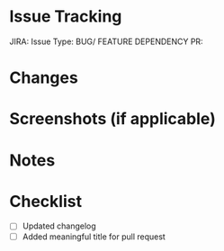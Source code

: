 # Issue Tracking

JIRA: 
Issue Type: BUG/ FEATURE
DEPENDENCY PR:
# Changes
<!-- 
What are the main changes in the PR?
Give a high-level description of the changes.
#Examples: Added a search feature, Renaming several fields, etc.
-->

# Screenshots (if applicable)
<!-- 
Add screenshots highlighting the changes.
-->

# Notes
<!-- You can add any concerns highlighted during code review that cannot be addressed, any limitations in the changes, any subsequent actions to be taken, or anything noteworthy about the change that a reviewer would benefit from etc.-->

# Checklist
- [ ] Updated changelog
- [ ] Added meaningful title for pull request
